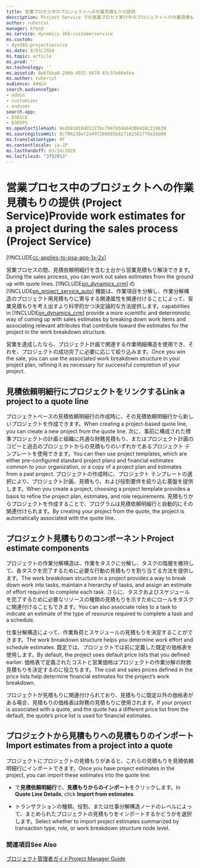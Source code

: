 ```yaml
---
title: 営業プロセス中のプロジェクトへの作業見積もりの提供
description: Project Service での営業プロセス実行中のプロジェクトへの作業見積もりの提供方法
author: ruhercul
manager: kfend
ms.service: dynamics-365-customerservice
ms.custom:
- dyn365-projectservice
ms.date: 8/03/2018
ms.topic: article
ms.prod: ''
ms.technology: ''
ms.assetid: 8e6fbba8-2908-4555-9470-43c37e66efea
ms.author: ruhercul
audience: Admin
search.audienceType:
- admin
- customizer
- enduser
search.app:
- D365CE
- D365PS
ms.openlocfilehash: 8edb91010dd1227bc7947b59664d08430c219638
ms.sourcegitcommit: 8c786230ef2a497280885b827162561776e2eb00
ms.translationtype: HT
ms.contentlocale: ja-JP
ms.lasthandoff: 03/24/2020
ms.locfileid: "3752913"
---
```

# <a name="provide-work-estimates-for-a-project-during-the-sales-process-project-service"></a><span data-ttu-id="f8e32-103">営業プロセス中のプロジェクトへの作業見積もりの提供 (Project Service)</span><span class="sxs-lookup"><span data-stu-id="f8e32-103">Provide work estimates for a project during the sales process (Project Service)</span></span>

[!INCLUDE[cc-applies-to-psa-app-1x-2x](../includes/cc-applies-to-psa-app-1x-2x.md)]

<span data-ttu-id="f8e32-104">営業プロセスの間、見積依頼明細行を含む土台から営業見積もり解決できます。</span><span class="sxs-lookup"><span data-stu-id="f8e32-104">During the sales process, you can work out sales estimates from the ground up with quote lines.</span></span> [!INCLUDE[pn_dynamics_crm](../includes/pn-dynamics-crm.md)] <span data-ttu-id="f8e32-105">の [!INCLUDE[pn_project_service_auto](../includes/pn-project-service-auto.md)] 機能は、作業項目を分解し、作業分解構造のプロジェクト用見積もりに寄与する関連属性を関連付けることによって、営業見積もりを考え出すより科学的かつ決定論的な方法提供します。</span><span class="sxs-lookup"><span data-stu-id="f8e32-105">capabilities in [!INCLUDE[pn_dynamics_crm](../includes/pn-dynamics-crm.md)] provide a more scientific and deterministic way of coming up with sales estimates by breaking down work items and associating relevant attributes that contribute toward the estimates for the project in the work breakdown structure.</span></span>  
  
 <span data-ttu-id="f8e32-106">営業を達成したなら、プロジェクト計画で関連する作業明細構造を使用でき、それを、プロジェクトの成功完了に必要に応じて絞り込みます。</span><span class="sxs-lookup"><span data-stu-id="f8e32-106">Once you win the sale, you can use the associated work breakdown structure in your project plan, refining it as necessary for successful completion of your project.</span></span>  
  
## <a name="link-a-project-to-a-quote-line"></a><span data-ttu-id="f8e32-107">見積依頼明細行にプロジェクトをリンクする</span><span class="sxs-lookup"><span data-stu-id="f8e32-107">Link a project to a quote line</span></span>  
 <span data-ttu-id="f8e32-108">プロジェクトベースの見積依頼明細行の作成時に、その見積依頼明細行から新しいプロジェクトを作成できます。</span><span class="sxs-lookup"><span data-stu-id="f8e32-108">When creating a project-based quote line, you can create a new project from the quote line.</span></span> <span data-ttu-id="f8e32-109">次に、事前に構成された標準プロジェクトの計画と組織に共通な財務見積もり、またはプロジェクト計画のコピーと過去のプロジェクトからの見積もりのいずれかであるプロジェクト テンプレートを使用できます。</span><span class="sxs-lookup"><span data-stu-id="f8e32-109">You can then use project templates, which are either pre-configured standard project plans and financial estimates common to your organization, or a copy of a project plan and estimates from a past project.</span></span> <span data-ttu-id="f8e32-110">プロジェクトの作成時に、プロジェクト テンプレートの選択により、プロジェクト計画、見積もり、および役割要件を絞り込む基盤を提供します。</span><span class="sxs-lookup"><span data-stu-id="f8e32-110">When you create a project, choosing a project template provides a basis to refine the project plan, estimates, and role requirements.</span></span> <span data-ttu-id="f8e32-111">見積もりからプロジェクトを作成することで、プログラムは見積依頼明細行と自動的にその関連付けられます。</span><span class="sxs-lookup"><span data-stu-id="f8e32-111">By creating your project from the quote, the project is automatically associated with the quote line.</span></span>  
  
## <a name="project-estimate-components"></a><span data-ttu-id="f8e32-112">プロジェクト見積もりのコンポーネント</span><span class="sxs-lookup"><span data-stu-id="f8e32-112">Project estimate components</span></span>  
 <span data-ttu-id="f8e32-113">プロジェクトの作業分解構造は、作業をタスクに分解し、タスクの階層を維持して、各タスクを完了するために必要な行動の見積もりを割り当てる方法を提供します。</span><span class="sxs-lookup"><span data-stu-id="f8e32-113">The work breakdown structure in a project provides a way to break down work into tasks, maintain a hierarchy of tasks, and assign an estimate of effort required to complete each task.</span></span> <span data-ttu-id="f8e32-114">さらに、タスクおよびスケジュールを完了するために必要なリソースの種類の見積もりを示すためにロールをタスクに関連付けることもできます。</span><span class="sxs-lookup"><span data-stu-id="f8e32-114">You can also associate roles to a task to indicate an estimate of the type of resource required to complete a task and a schedule.</span></span>  
  
 <span data-ttu-id="f8e32-115">仕事分解構造によって、作業負荷とスケジュールの見積もりを決定することができます。</span><span class="sxs-lookup"><span data-stu-id="f8e32-115">The work breakdown structure helps you determine work effort and schedule estimates.</span></span> <span data-ttu-id="f8e32-116">既定では、プロジェクトでは前に定義した既定の価格表を使用します。</span><span class="sxs-lookup"><span data-stu-id="f8e32-116">By default, the project uses default price lists that you defined earlier.</span></span> <span data-ttu-id="f8e32-117">価格表で定義されたコストと営業価格はプロジェクトの作業分解の財務見積もりを決定するのに役立ちます。</span><span class="sxs-lookup"><span data-stu-id="f8e32-117">The cost and sales prices defined in the price lists help determine financial estimates for the project’s work breakdown.</span></span>  
  
 <span data-ttu-id="f8e32-118">プロジェクトが見積もりに関連付けられており、見積もりに既定以外の価格表がある場合、見積もりの価格表は財務の見積もりに使用されます。</span><span class="sxs-lookup"><span data-stu-id="f8e32-118">If your project is associated with a quote, and the quote has a different price list from the default, the quote’s price list is used for financial estimates.</span></span>  
  
## <a name="import-estimates-from-a-project-into-a-quote"></a><span data-ttu-id="f8e32-119">プロジェクトから見積もりへの見積もりのインポート</span><span class="sxs-lookup"><span data-stu-id="f8e32-119">Import estimates from a project into a quote</span></span>  
 <span data-ttu-id="f8e32-120">プロジェクトにプロジェクトの見積もりがあると、これらの見積もりを見積依頼明細行にインポートできます。</span><span class="sxs-lookup"><span data-stu-id="f8e32-120">Once you have project estimates in the project, you can import these estimates into the quote line:</span></span>  
  
-   <span data-ttu-id="f8e32-121">で**見積依頼明細行**で、**見積もりからのインポート**をクリックします。</span><span class="sxs-lookup"><span data-stu-id="f8e32-121">In **Quote Line Details**, click **Import from estimates**.</span></span> 

-   <span data-ttu-id="f8e32-122">トランザクションの種類、役割、または仕事分解構造ノードのレベルによって、まとめられたプロジェクトの見積もりをインポートするかどうかを選択します。</span><span class="sxs-lookup"><span data-stu-id="f8e32-122">Select whether to import project estimates summarized by transaction type, role, or work breakdown structure node level.</span></span>  
  
### <a name="see-also"></a><span data-ttu-id="f8e32-123">関連項目</span><span class="sxs-lookup"><span data-stu-id="f8e32-123">See Also</span></span>  
 [<span data-ttu-id="f8e32-124">プロジェクト管理者ガイド</span><span class="sxs-lookup"><span data-stu-id="f8e32-124">Project Manager Guide</span></span>](../project-service/project-manager-guide.md)
